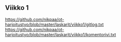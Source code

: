 ## Viikko 1

https://github.com/nikpaa/ot-harjoitustyo/blob/master/laskarit/viikko1/gitlog.txt
https://github.com/nikpaa/ot-harjoitustyo/blob/master/laskarit/viikko1/komentorivi.txt

